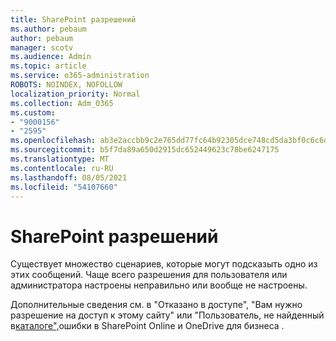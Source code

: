 ```yaml
---
title: SharePoint разрешений
ms.author: pebaum
author: pebaum
manager: scotv
ms.audience: Admin
ms.topic: article
ms.service: o365-administration
ROBOTS: NOINDEX, NOFOLLOW
localization_priority: Normal
ms.collection: Adm_O365
ms.custom:
- "9000156"
- "2595"
ms.openlocfilehash: ab3e2accbb9c2e765dd77fc64b92305dce748cd5da3bf0c6c6dd8414737c709f
ms.sourcegitcommit: b5f7da89a650d2915dc652449623c78be6247175
ms.translationtype: MT
ms.contentlocale: ru-RU
ms.lasthandoff: 08/05/2021
ms.locfileid: "54107660"
---
```

# <a name="sharepoint-permissions-errors"></a>SharePoint разрешений

Существует множество сценариев, которые могут подсказыть одно из этих сообщений. Чаще всего разрешения для пользователя или администратора настроены неправильно или вообще не настроены. 

Дополнительные сведения см. в "Отказано в доступе", "Вам нужно разрешение на доступ к этому сайту" или "Пользователь, не найденный в[каталоге",](https://docs.microsoft.com/sharepoint/support/administration/access-denied-or-need-permission-error-sharepoint-online-or-onedrive-for-business)ошибки в SharePoint Online и OneDrive для бизнеса .
